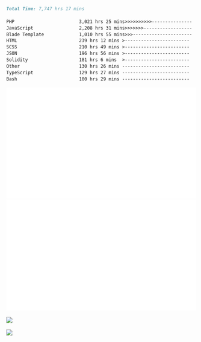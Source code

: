 <!--START_SECTION:waka-->

```markdown
Total Time: 7,747 hrs 17 mins

PHP                        3,021 hrs 25 mins>>>>>>>>>>---------------   38.35 %
JavaScript                 2,208 hrs 31 mins>>>>>>>------------------   28.03 %
Blade Template             1,010 hrs 55 mins>>>----------------------   12.83 %
HTML                       239 hrs 12 mins >------------------------   03.04 %
SCSS                       210 hrs 49 mins >------------------------   02.68 %
JSON                       196 hrs 56 mins >------------------------   02.50 %
Solidity                   181 hrs 6 mins  >------------------------   02.30 %
Other                      130 hrs 26 mins -------------------------   01.66 %
TypeScript                 129 hrs 27 mins -------------------------   01.64 %
Bash                       100 hrs 29 mins -------------------------   01.28 %
```

<!--END_SECTION:waka-->

![](https://raw.githubusercontent.com/DrMaxis/github-stats-transparent/output/generated/overview.svg)
![](https://raw.githubusercontent.com/DrMaxis/github-stats-transparent/output/generated/languages.svg)

![](https://git-readme-stats-drmaxis-projects.vercel.app/api?username=drmaxis&show_icons=true&theme=outrun&count_private=true&show=reviews,discussions_started,discussions_answered,prs_merged,prs_merged_percentage&custom_title=2024%20Github%20Rank)
 
<a href="https://count.getloli.com/"><img src="https://count.getloli.com/get/@:maxis-the-alchemist?theme=rule34"></a>
<!-- https://count.getloli.com/get/@alchemist?theme=rule34 -->
<br>

